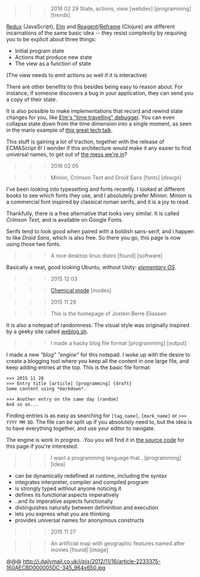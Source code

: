 >>> 2016 02 29
>>> State, actions, view [webdev] [programming] [trends]

[Redux](http://redux.js.org/) (JavaScript), [Elm](http://elm-lang.org/) and [Reagent](http://reagent-project.github.io/)/[Reframe](https://github.com/Day8/re-frame) (Clojure) are different incarnations of the same basic idea -- they resist complexity by requiring you to be explicit about three things:

- Initial program state
- Actions that produce new state
- The view as a function of state

(The view needs to emit actions as well if it is interactive)

There are other benefits to this besides being easy to reason about. For instance, if someone discovers a bug in your application, they can send you a copy of their state.

It is also possible to make implementations that record and rewind state changes for you, like [Elm's "time travelling" debugger](http://debug.elm-lang.org/). You can even collapse state down from the time dimension into a single moment, as seen in the mario example of [this great tech talk](https://youtu.be/PUv66718DII?t=12m25s).

This stuff is gaining a lot of traction, together with the release of ECMAScript 6! I wonder if this architecture would make it any easier to find universal names, to get out of [the mess we're in](https://www.youtube.com/watch?v=lKXe3HUG2l4)?

>>> 2016 02 05

>>> Minion, Crimson Text and Droid Sans [fonts] [design]

I've been looking into typesetting and fonts recently. I looked at different books to see which fonts they use, and I absolutely prefer *Minion*. Minion is a commercial font inspired by classical roman serifs, and it is a joy to read.

Thankfully, there is a free alternative that looks very similar. It is called *Crimson Text*, and is available on Google Fonts.

Serifs tend to look good when paired with a boldish sans-serif, and i happen to like *Droid Sans*, which is also free. So there you go, this page is now using those two fonts.


>>> A nice desktop linux distro [found] [software]

Basically a neat, good looking Ubuntu, without Unity: *[elementary OS](https://elementary.io).*

>>> 2015 12 03

>>> [Chemical mode](javascript:ybg('P_eaCE_8ilI')) [modes]

>>> 2015 11 29

>>> <span id="about">This is the homepage of Jostein Berre Eliassen</span>

It is also a notepad of randomness. The visual style was originally inspired by a geeky site called [weblog.sh](http://weblog.sh).

>>> I made a hacky blog file format [programming] [output]

I made a new *"blog" "engine"* for this notepad. I woke up with the desire to create a blogging tool where you keep all the content in one large file, and keep adding entries at the top. This is the basic file format:

    >>> 2015 11 28
    >>> Entry title [article] [programming] {draft}
    Some content using *markdown*.

    >>> Another entry on the same day [random]
    And so on...

Finding entries is as easy as searching for `[tag_name]`, `{mark_name}` or `>>> YYYY MM DD`. The file can be split up if you absolutely need to, but the idea is to have everything together, and use your editor to navigate.

The engine is work in progres. .You you will find it in [the source code](//github.com/jbe/jbe.github.com) for this page if you're interested.

>>> I want a programming language that..  [programming] [idea]

- can be dynamically redefined at runtime, including the syntax
- integrates interpreter, compiler and compiled program
- is strongly typed without anyone noticing it
- defines its functional aspects imperatively
- ..and its imperative aspects functionally
- distinguishes naturally between defininition and execution
- lets you express what you are thinking
- provides universal names for anonymous constructs

>>> 2015 11 27

>>> An artificial map with geographic features named after movies [found] [image]

@@@ http://i.dailymail.co.uk/i/pix/2012/11/16/article-2233375-160AECBD000005DC-345_964x650.jpg
